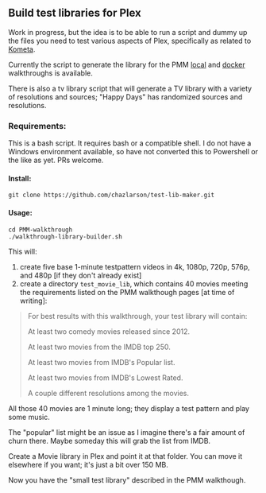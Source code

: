 ## Build test libraries for Plex

Work in progress, but the idea is to be able to run a script and dummy up the files you need to test various aspects of Plex, specifically as related to [Kometa](https://kometa.wiki).

Currently the script to generate the library for the PMM [local](https://kometa.wiki/en/latest/pmm/install/local/) and [docker](https://kometa.wiki/en/latest/pmm/install/docker/) walkthroughs is available.

There is also a tv library script that will generate a TV library with a variety of resolutions and sources; "Happy Days" has randomized sources and resolutions.

### Requirements:

This is a bash script.  It requires bash or a compatible shell.  I do not have a Windows environment available, so have not converted this to Powershell or the like as yet.  PRs welcome.

#### Install:
```
git clone https://github.com/chazlarson/test-lib-maker.git
```
#### Usage:

```
cd PMM-walkthrough
./walkthrough-library-builder.sh
```

This will:

1. create five base 1-minute testpattern videos in 4k, 1080p, 720p, 576p, and 480p [if they don't already exist]
2. create a directory `test_movie_lib`, which contains 40 movies meeting the requirements listed on the PMM walkthough pages [at time of writing]:

> For best results with this walkthrough, your test library will contain:
>
> At least two comedy movies released since 2012.
>
> At least two movies from the IMDB top 250.
>
> At least two movies from IMDB's Popular list.
>
> At least two movies from IMDB's Lowest Rated.
>
> A couple different resolutions among the movies.

All those 40 movies are 1 minute long; they display a test pattern and play some music.

The "popular" list might be an issue as I imagine there's a fair amount of churn there. Maybe someday this will grab the list from IMDB.

Create a Movie library in Plex and point it at that folder.  You can move it elsewhere if you want; it's just a bit over 150 MB.

Now you have the "small test library" described in the PMM walkthough.
